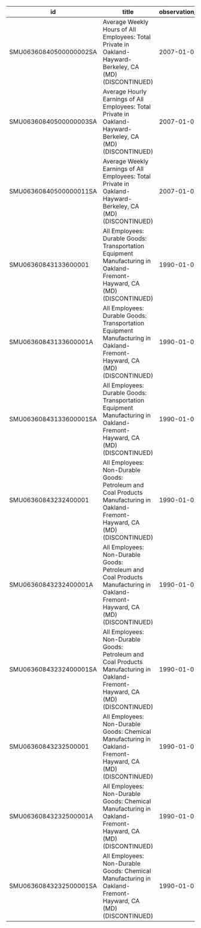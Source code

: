 | id                     | title                                                                                                                          | observation_start   | observation_end   |
|------------------------|--------------------------------------------------------------------------------------------------------------------------------|---------------------|-------------------|
| SMU06360840500000002SA | Average Weekly Hours of All Employees: Total Private in Oakland-Hayward-Berkeley, CA (MD) (DISCONTINUED)                       | 2007-01-01          | 2022-03-01        |
| SMU06360840500000003SA | Average Hourly Earnings of All Employees: Total Private in Oakland-Hayward-Berkeley, CA (MD) (DISCONTINUED)                    | 2007-01-01          | 2022-03-01        |
| SMU06360840500000011SA | Average Weekly Earnings of All Employees: Total Private in Oakland-Hayward-Berkeley, CA (MD) (DISCONTINUED)                    | 2007-01-01          | 2022-03-01        |
| SMU06360843133600001   | All Employees: Durable Goods: Transportation Equipment Manufacturing in Oakland-Fremont-Hayward, CA (MD) (DISCONTINUED)        | 1990-01-01          | 2013-12-01        |
| SMU06360843133600001A  | All Employees: Durable Goods: Transportation Equipment Manufacturing in Oakland-Fremont-Hayward, CA (MD) (DISCONTINUED)        | 1990-01-01          | 2012-01-01        |
| SMU06360843133600001SA | All Employees: Durable Goods: Transportation Equipment Manufacturing in Oakland-Fremont-Hayward, CA (MD) (DISCONTINUED)        | 1990-01-01          | 2013-12-01        |
| SMU06360843232400001   | All Employees: Non-Durable Goods: Petroleum and Coal Products Manufacturing in Oakland-Fremont-Hayward, CA (MD) (DISCONTINUED) | 1990-01-01          | 2014-12-01        |
| SMU06360843232400001A  | All Employees: Non-Durable Goods: Petroleum and Coal Products Manufacturing in Oakland-Fremont-Hayward, CA (MD) (DISCONTINUED) | 1990-01-01          | 2013-01-01        |
| SMU06360843232400001SA | All Employees: Non-Durable Goods: Petroleum and Coal Products Manufacturing in Oakland-Fremont-Hayward, CA (MD) (DISCONTINUED) | 1990-01-01          | 2014-12-01        |
| SMU06360843232500001   | All Employees: Non-Durable Goods: Chemical Manufacturing in Oakland-Fremont-Hayward, CA (MD) (DISCONTINUED)                    | 1990-01-01          | 2014-12-01        |
| SMU06360843232500001A  | All Employees: Non-Durable Goods: Chemical Manufacturing in Oakland-Fremont-Hayward, CA (MD) (DISCONTINUED)                    | 1990-01-01          | 2013-01-01        |
| SMU06360843232500001SA | All Employees: Non-Durable Goods: Chemical Manufacturing in Oakland-Fremont-Hayward, CA (MD) (DISCONTINUED)                    | 1990-01-01          | 2014-12-01        |